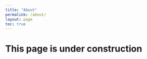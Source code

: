 ```yaml
---
title: "About"
permalink: /about/
layout: page
toc: true
---
```


# This page is under construction
